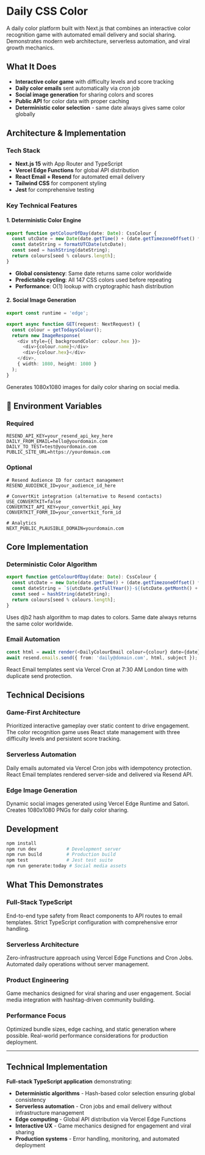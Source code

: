 # Daily CSS Color

A daily color platform built with Next.js that combines an interactive color recognition game with automated email delivery and social sharing. Demonstrates modern web architecture, serverless automation, and viral growth mechanics.

## What It Does

- **Interactive color game** with difficulty levels and score tracking
- **Daily color emails** sent automatically via cron job
- **Social image generation** for sharing colors and scores
- **Public API** for color data with proper caching
- **Deterministic color selection** - same date always gives same color globally

## Architecture & Implementation

### Tech Stack
- **Next.js 15** with App Router and TypeScript
- **Vercel Edge Functions** for global API distribution
- **React Email + Resend** for automated email delivery
- **Tailwind CSS** for component styling
- **Jest** for comprehensive testing

### Key Technical Features

#### 1. Deterministic Color Engine
```typescript
export function getColourOfDay(date: Date): CssColour {
  const utcDate = new Date(date.getTime() + (date.getTimezoneOffset() * 60000));
  const dateString = formatUTCDate(utcDate);
  const seed = hashString(dateString);
  return colours[seed % colours.length];
}
```
- **Global consistency**: Same date returns same color worldwide
- **Predictable cycling**: All 147 CSS colors used before repeating
- **Performance**: O(1) lookup with cryptographic hash distribution

#### 2. Social Image Generation
```typescript
export const runtime = 'edge';

export async function GET(request: NextRequest) {
  const colour = getTodaysColour();
  return new ImageResponse(
    <div style={{ backgroundColor: colour.hex }}>
      <div>{colour.name}</div>
      <div>{colour.hex}</div>
    </div>,
    { width: 1080, height: 1080 }
  );
}
```
Generates 1080x1080 images for daily color sharing on social media.

## 🔧 Environment Variables

### Required

```env
RESEND_API_KEY=your_resend_api_key_here
DAILY_FROM_EMAIL=hello@yourdomain.com
DAILY_TO_TEST=test@yourdomain.com
PUBLIC_SITE_URL=https://yourdomain.com
```

### Optional

```env
# Resend Audience ID for contact management
RESEND_AUDIENCE_ID=your_audience_id_here

# ConvertKit integration (alternative to Resend contacts)
USE_CONVERTKIT=false
CONVERTKIT_API_KEY=your_convertkit_api_key
CONVERTKIT_FORM_ID=your_convertkit_form_id

# Analytics
NEXT_PUBLIC_PLAUSIBLE_DOMAIN=yourdomain.com
```

## Core Implementation

### Deterministic Color Algorithm
```typescript
export function getColourOfDay(date: Date): CssColour {
  const utcDate = new Date(date.getTime() + (date.getTimezoneOffset() * 60000));
  const dateString = `${utcDate.getFullYear()}-${(utcDate.getMonth() + 1).toString().padStart(2, '0')}-${utcDate.getDate().toString().padStart(2, '0')}`;
  const seed = hashString(dateString);
  return colours[seed % colours.length];
}
```

Uses djb2 hash algorithm to map dates to colors. Same date always returns the same color worldwide.

### Email Automation
```typescript
const html = await render(<DailyColourEmail colour={colour} date={date} />);
await resend.emails.send({ from: 'daily@domain.com', html, subject });
```

React Email templates sent via Vercel Cron at 7:30 AM London time with duplicate send protection.

## Technical Decisions

### Game-First Architecture
Prioritized interactive gameplay over static content to drive engagement. The color recognition game uses React state management with three difficulty levels and persistent score tracking.

### Serverless Automation  
Daily emails automated via Vercel Cron jobs with idempotency protection. React Email templates rendered server-side and delivered via Resend API.

### Edge Image Generation
Dynamic social images generated using Vercel Edge Runtime and Satori. Creates 1080x1080 PNGs for daily color sharing.

## Development

```bash
npm install
npm run dev           # Development server
npm run build         # Production build
npm test              # Jest test suite
npm run generate:today # Social media assets
```

## What This Demonstrates

### Full-Stack TypeScript
End-to-end type safety from React components to API routes to email templates. Strict TypeScript configuration with comprehensive error handling.

### Serverless Architecture
Zero-infrastructure approach using Vercel Edge Functions and Cron Jobs. Automated daily operations without server management.

### Product Engineering
Game mechanics designed for viral sharing and user engagement. Social media integration with hashtag-driven community building.

### Performance Focus
Optimized bundle sizes, edge caching, and static generation where possible. Real-world performance considerations for production deployment.


---

## Technical Implementation

**Full-stack TypeScript application** demonstrating:

- **Deterministic algorithms** - Hash-based color selection ensuring global consistency
- **Serverless automation** - Cron jobs and email delivery without infrastructure management  
- **Edge computing** - Global API distribution via Vercel Edge Functions
- **Interactive UX** - Game mechanics designed for engagement and viral sharing
- **Production systems** - Error handling, monitoring, and automated deployment
